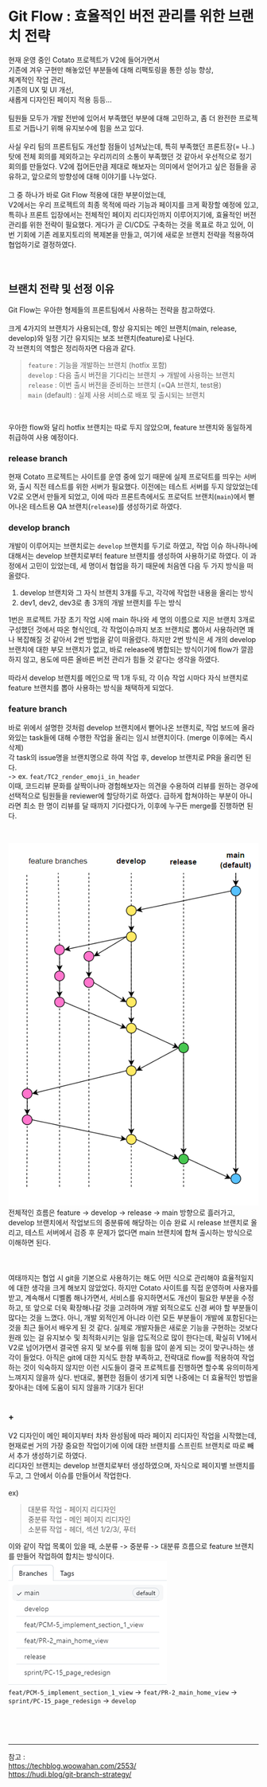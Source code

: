 # Git Flow : 효율적인 버전 관리를 위한 브랜치 전략

현재 운영 중인 Cotato 프로젝트가 V2에 들어가면서 <br/>
기존에 겨우 구현만 해놓았던 부분들에 대해 리팩토링을 통한 성능 향상,<br/>
체계적인 작업 관리,<br/>
기존의 UX 및 UI 개선,<br/>
새롭게 디자인된 페이지 적용 등등...<br/>
<br/>
팀원들 모두가 개발 전반에 있어서 부족했던 부분에 대해 고민하고, 좀 더 완전한 프로젝트로 거듭나기 위해 유지보수에 힘을 쓰고 있다.<br/>
<br/>
사실 우리 팀의 프론트팀도 개선할 점들이 넘쳐났는데, 특히 부족했던 프론트장(= 나..) 탓에 전체 회의를 제외하고는 우리끼리의 소통이 부족했던 것 같아서 우선적으로 정기 회의를 만들었다. V2에 접어든만큼 제대로 해보자는 의미에서 얻어가고 싶은 점들을 공유하고, 앞으로의 방향성에 대해 이야기를 나누었다.<br/>
<br/>
그 중 하나가 바로 Git Flow 적용에 대한 부분이었는데,<br/>
V2에서는 우리 프로젝트의 최종 목적에 따라 기능과 페이지를 크게 확장할 예정에 있고, 특히나 프론트 입장에서는 전체적인 페이지 리디자인까지 이루어지기에, 효율적인 버전 관리를 위한 전략이 필요했다. 게다가 곧 CI/CD도 구축하는 것을 목표로 하고 있어, 이번 기회에 기존 레포지토리의 복제본을 만들고, 여기에 새로운 브랜치 전략을 적용하여 협업하기로 결정하였다.<br/>
<br/>
<br/>

## 브랜치 전략 및 선정 이유
Git Flow는 우아한 형제들의 프론트팀에서 사용하는 전략을 참고하였다.<br/><br/>
크게 4가지의 브랜치가 사용되는데, 항상 유지되는 메인 브랜치(main, release, develop)와 일정 기간 유지되는 보조 브랜치(feature)로 나뉜다.<br/>
각 브랜치의 역할은 정리하자면 다음과 같다.

> `feature` : 기능을 개발하는 브랜치 (hotfix 포함) <br/>
> `develop` : 다음 출시 버전을 기다리는 브랜치 → 개발에 사용하는 브랜치<br/>
> `release` : 이번 출시 버전을 준비하는 브랜치 (=QA 브랜치, test용)<br/>
> `main` (default) : 실제 사용 서비스로 배포 및 출시되는 브랜치
<br/>

우아한 flow와 달리 hotfix 브랜치는 따로 두지 않았으며, feature 브랜치와 동일하게 취급하여 사용 예정이다.

### release branch
현재 Cotato 프로젝트는 사이트를 운영 중에 있기 때문에 실제 프로덕트를 띄우는 서버와, 출시 직전 테스트를 위한 서버가 필요했다. 이전에는 테스트 서버를 두지 않았었는데 V2로 오면서 만들게 되었고, 이에 따라 프론트측에서도 프로덕트 브랜치(`main`)에서 뻗어나온 테스트용 QA 브랜치(`release`)를 생성하기로 하였다. <br/>

### develop branch
개발이 이루어지는 브랜치로는 `develop` 브랜치를 두기로 하였고, 작업 이슈 하나하나에 대해서는 develop 브랜치로부터 feature 브랜치를 생성하여 사용하기로 하였다. 이 과정에서 고민이 있었는데, 세 명이서 협업을 하기 때문에 처음엔 다음 두 가지 방식을 떠올렸다.<br/>
1. develop 브랜치와 그 자식 브랜치 3개를 두고, 각각에 작업한 내용을 올리는 방식<br/>
2. dev1, dev2, dev3로 총 3개의 개발 브랜치를 두는 방식<br/>

1번은 프로젝트 가장 초기 작업 시에 main 하나와 세 명의 이름으로 지은 브랜치 3개로 구성했던 것에서 따온 형식인데, 각 작업이슈까지 보조 브랜치로 뽑아서 사용하려면 꽤나 복잡해질 것 같아서 2번 방법을 같이 떠올렸다. 하지만 2번 방식은 세 개의 develop 브랜치에 대한 부모 브랜치가 없고, 바로 release에 병합되는 방식이기에 flow가 깔끔하지 않고, 용도에 따른 올바른 버전 관리가 힘들 것 같다는 생각을 하였다.<br/><br/>
따라서 develop 브랜치를 메인으로 딱 1개 두되, 각 이슈 작업 시마다 자식 브랜치로 feature 브랜치를 뽑아 사용하는 방식을 채택하게 되었다.
<br/>

### feature branch
바로 위에서 설명한 것처럼 develop 브랜치에서 뻗어나온 브랜치로, 작업 보드에 올라와있는 task들에 대해 수행한 작업을 올리는 임시 브랜치이다. (merge 이후에는 즉시 삭제) <br/> 각 task의 issue명을 브랜치명으로 하여 작업 후, develop 브랜치로 PR을 올리면 된다. <br/> -> ex. `feat/TC2_render_emoji_in_header` <br/>
이때, 코드리뷰 문화를 살짝이나마 경험해보자는 의견을 수용하여 리뷰를 원하는 경우에 선택적으로 팀원들을 reviewer에 할당하기로 하였다. 급하게 합쳐야하는 부분이 아니라면 최소 한 명이 리뷰를 달 때까지 기다렸다가, 이후에 누구든 merge를 진행하면 된다. <br/>

<br/>

![git flow chart](image-1.png) <br/>
전체적인 흐름은 feature -> develop -> release -> main 방향으로 흘러가고, develop 브랜치에서 작업보드의 중분류에 해당하는 이슈 완료 시 release 브랜치로 올리고, 테스트 서버에서 검증 후 문제가 없다면 main 브랜치에 합쳐 출시하는 방식으로 이해하면 된다.<br/>
<br/>
<br/>
<br/>
여태까지는 협업 시 git을 기본으로 사용하기는 해도 어떤 식으로 관리해야 효율적일지에 대한 생각을 크게 해보지 않았었다. 하지만 Cotato 사이트를 직접 운영하며 사용자를 받고, 계속해서 디벨롭 해나가면서, 서비스를 유지하면서도 개선이 필요한 부분을 수정하고, 또 앞으로 더욱 확장해나갈 것을 고려하며 개발 외적으로도 신경 써야 할 부분들이 많다는 것을 느꼈다. 아니, 개발 외적인게 아니라 이런 모든 부분들이 개발에 포함된다는 것을 최근 들어서 배우게 된 것 같다. 실제로 개발자들은 새로운 기능을 구현하는 것보다 원래 있는 걸 유지보수 및 최적화시키는 일을 압도적으로 많이 한다는데, 확실히 V1에서 V2로 넘어가면서 결국엔 유지 및 보수를 위해 힘을 많이 쏟게 되는 것이 맞구나하는 생각이 들었다. 아직은 git에 대한 지식도 한참 부족하고, 전략대로 flow를 적용하여 작업하는 것이 익숙하지 않지만 이런 시도들이 결국 프로젝트를 진행하면 할수록 유의미하게 느껴지지 않을까 싶다. 반대로, 불편한 점들이 생기게 되면 나중에는 더 효율적인 방법을 찾아내는 데에 도움이 되지 않을까 기대가 된다! <br/>
<br/>

### +
V2 디자인이 메인 페이지부터 차차 완성됨에 따라 페이지 리디자인 작업을 시작했는데, 현재로썬 거의 가장 중요한 작업이기에 이에 대한 브랜치를 스프린트 브랜치로 따로 빼서 추가 생성하기로 하였다. <br/>
리디자인 브랜치는 develop 브랜치로부터 생성하였으며, 자식으로 페이지별 브랜치를 두고, 그 안에서 이슈를 만들어서 작업한다. <br/>
<br/>
ex)
> 대분류 작업 - 페이지 리디자인 <br/>
> 중분류 작업 - 메인 페이지 리디자인 <br/>
> 소분류 작업 - 헤더, 섹션 1/2/3/, 푸터 <br/>

이와 같이 작업 목록이 있을 때, 소분류 -> 중분류 -> 대분류 흐름으로 feature 브랜치를 만들어 작업하여 합치는 방식이다. <br/>
![branches](image.png) <br/>
`feat/PCM-5_implement_section_1_view` -> `feat/PR-2_main_home_view` -> `sprint/PC-15_page_redesign` -> `develop`

<br/>
<br/>
<br/>

---
참고 : <br/>
https://techblog.woowahan.com/2553/ <br/>
https://hudi.blog/git-branch-strategy/
